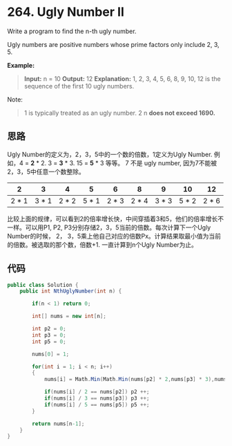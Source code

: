 # 264. Ugly Number II

Write a program to find the n-th ugly number.

Ugly numbers are positive numbers whose prime factors only include 2, 3, 5.

**Example:**

>**Input:** n = 10
**Output:** 12
**Explanation:** 1, 2, 3, 4, 5, 6, 8, 9, 10, 12 is the sequence of the first 10 ugly numbers.

Note:  

>1 is typically treated as an ugly number.
2 n **does not exceed 1690.**

## 思路

Ugly Number的定义为，2，3，5中的一个数的倍数，1定义为Ugly Number. 例如，4 = **2** * 2. 3 = **3** * 3. 15 = **5** * 3  等等。 7 不是 ugly number, 因为7不能被2，3，5中任意一个数整除。

| 2 | 3 | 4 | 5 | 6 | 8 | 9 | 10| 12 |
|:-:|:-:|:-:|:-:|:-:|:-:|:-:|:-:|:-:|
|2 * 1|3 * 1|2 * 2|5 * 1|2 * 3|2 * 4|3 * 3|5 * 2|2 * 6|

比较上面的规律，可以看到2的倍率增长快，中间穿插着3和5，他们的倍率增长不一样。可以用P1, P2, P3分别存储2，3，5当前的倍数。每次计算下一个Ugly Number的时候， 2， 3，5乘上他自己对应的倍数Px。计算结果取最小值为当前的倍数。被选取的那个数，倍数+1. 一直计算到n个Ugly Number为止。

## 代码

``` csharp
public class Solution {
    public int NthUglyNumber(int n) {

        if(n < 1) return 0;

        int[] nums = new int[n];

        int p2 = 0;
        int p3 = 0;
        int p5 = 0;

        nums[0] = 1;

        for(int i = 1; i < n; i++)
        {
            nums[i] = Math.Min(Math.Min(nums[p2] * 2,nums[p3] * 3),nums[p5] * 5);

            if(nums[i] / 2 == nums[p2]) p2 ++;
            if(nums[i] / 3 == nums[p3]) p3 ++;
            if(nums[i] / 5 == nums[p5]) p5 ++;
        }

        return nums[n-1];
    }
}
```
